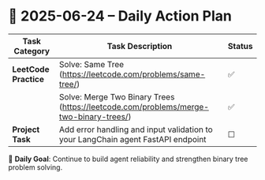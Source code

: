 # 📌 2025-06-24 – Daily Action Plan

| Task Category           | Task Description                                                                                                      | Status |
|------------------------|-------------------------------------------------------------------------------------------------------------------------|--------|
| **LeetCode Practice**   | Solve: Same Tree (https://leetcode.com/problems/same-tree/)                                                            | ✅      |
|                         | Solve: Merge Two Binary Trees (https://leetcode.com/problems/merge-two-binary-trees/)                                 | ✅      |
| **Project Task**        | Add error handling and input validation to your LangChain agent FastAPI endpoint                                       | ☐      |

🎯 **Daily Goal**: Continue to build agent reliability and strengthen binary tree problem solving.
